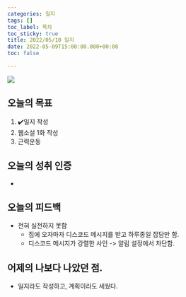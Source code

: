```yaml
---
categories: 일지
tags: []
toc_label: 목차
toc_sticky: true
title: 2022/05/10 일지
date: 2022-05-09T15:00:00.000+00:00
toc: false

---
```

![](/blog/assets/images/c_rank.webp)

## 오늘의 목표

1. :heavy_check_mark:일지 작성
2. 웹소설 1화 작성
3. 근력운동

## 오늘의 성취 인증

* 

## 오늘의 피드백

* 전혀 실전하지 못함
  * 집에 오자마자 디스코드 메시지를 받고 하루종일 잡담만 함.
  * 디스코드 메시지가 강렬한 사인 -> 알림 설정에서 차단함.

## 어제의 나보다 나았던 점.

* 일지라도 작성하고, 계획이라도 세웠다.